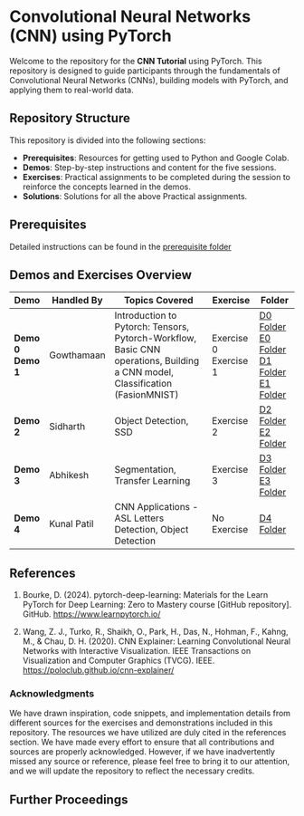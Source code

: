 # Convolutional Neural Networks (CNN) using PyTorch

Welcome to the repository for the **CNN Tutorial** using PyTorch. This repository is designed to guide participants through the fundamentals of Convolutional Neural Networks (CNNs), building models with PyTorch, and applying them to real-world data.

## Repository Structure

This repository is divided into the following sections:

- **Prerequisites**: Resources for getting used to Python and Google Colab.
- **Demos**: Step-by-step instructions and content for the five sessions.
- **Exercises**: Practical assignments to be completed during the session to reinforce the concepts learned in the demos.
- **Solutions**: Solutions for all the above Practical assignments.

## Prerequisites

Detailed instructions can be found in the [prerequisite folder](./0%20Prerequisites/)

## Demos and Exercises Overview

| **Demo**                 | **Handled By** | **Topics Covered**                                                                                                           | **Exercise**               | **Folder**                                                                                                                                                             |
| ------------------------ | -------------- | ---------------------------------------------------------------------------------------------------------------------------- | -------------------------- | ---------------------------------------------------------------------------------------------------------------------------------------------------------------------- |
| **Demo 0**<br>**Demo 1** | Gowthamaan     | Introduction to Pytorch: Tensors, Pytorch-Workflow, Basic CNN operations, Building a CNN model, Classification (FasionMNIST) | Exercise 0 <br> Exercise 1 | [D0 Folder](./Demos/D0%20Pytorch/) [E0 Folder](./Exercises/E0%20Pytorch/) <br> [D1 Folder](./Demos/D1%20Classification/) [E1 Folder](./Exercises/E1%20Classification/) |
| **Demo 2**               | Sidharth       | Object Detection, SSD                                                                                                        | Exercise 2                 | [D2 Folder](./Demos/D2%20Object%20Detection/) [E2 Folder](./Exercises/E2%20Object%20Detection/)                                                                        |
| **Demo 3**               | Abhikesh       | Segmentation, Transfer Learning                                                                                              | Exercise 3                 | [D3 Folder](./Demos/D3%20Segmentation/) [E3 Folder](./Exercises/E3%20Segmentation/)                                                                                    |
| **Demo 4**               | Kunal Patil    | CNN Applications - ASL Letters Detection, Object Detection                                                                   | No Exercise                | [D4 Folder](./Demos/D4%20Applications/)                                                                                                                                |

## References

1. Bourke, D. (2024). pytorch-deep-learning: Materials for the Learn PyTorch for Deep Learning:
   Zero to Mastery course [GitHub repository]. GitHub. https://www.learnpytorch.io/

2. Wang, Z. J., Turko, R., Shaikh, O., Park, H., Das, N., Hohman, F., Kahng, M., & Chau, D. H.
   (2020). CNN Explainer: Learning Convolutional Neural Networks with Interactive
   Visualization. IEEE Transactions on Visualization and Computer Graphics (TVCG). IEEE. https://poloclub.github.io/cnn-explainer/

### Acknowledgments

We have drawn inspiration, code snippets, and implementation details from different sources for the exercises and demonstrations included in this repository. The resources we have utilized are duly cited in the references section. We have made every effort to ensure that all contributions and sources are properly acknowledged. However, if we have inadvertently missed any source or reference, please feel free to bring it to our attention, and we will update the repository to reflect the necessary credits.

## Further Proceedings
